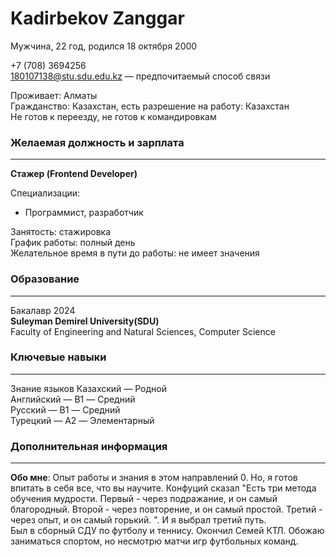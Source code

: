 # Kadirbekov Zanggar

Мужчина, 22 год, родился 18 октября 2000

+7 (708) 3694256<br/>
180107138@stu.sdu.edu.kz — предпочитаемый способ связи

Проживает: Алматы<br/>
Гражданство: Казахстан, есть разрешение на работу: Казахстан<br/>
Не готов к переезду, не готов к командировкам

### Желаемая должность и зарплата
---
**Стажер (Frontend Developer)**

Специализации:<br/>
   - Программист, разработчик
   
Занятость: стажировка<br/>
График работы: полный день<br/>
Желательное время в пути до работы: не имеет значения

### Образование<br/>
---
Бакалавр
2024    <br/>     **Suleyman Demirel University(SDU)**<br/>
             Faculty of Engineering and Natural Sciences, Computer Science
             
### Ключевые навыки<br/>
---
Знание языков Казахский — Родной<br>
Английский — B1 — Средний<br>
Русский — B1 — Средний<br>
Турецкий — A2 — Элементарный<br>
### Дополнительная информация
---
**Обо мне**: Опыт работы и знания в этом направлений 0. Но, я готов впитать в себя все, что вы научите. Конфуций сказал "Есть три метода обучения мудрости. Первый - через подражание, и он самый благородный. Второй - через повторение, и он самый простой. Третий - через опыт, и он самый горький. ". И я выбрал третий путь.<br>
Был в сборный СДУ по футболу и теннису. Окончил Семей КТЛ. Обожаю заниматься спортом, но несмотрю матчи игр футбольных команд.